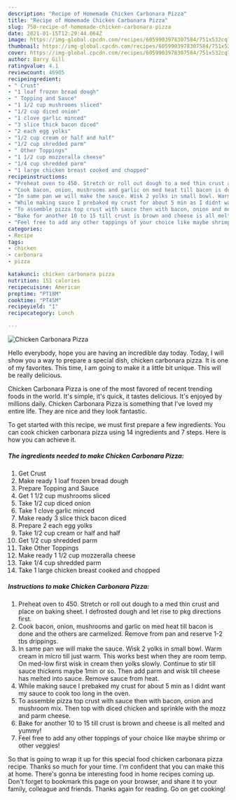 ```yaml
---
description: "Recipe of Homemade Chicken Carbonara Pizza"
title: "Recipe of Homemade Chicken Carbonara Pizza"
slug: 758-recipe-of-homemade-chicken-carbonara-pizza
date: 2021-01-15T12:29:44.064Z
image: https://img-global.cpcdn.com/recipes/6059903978307584/751x532cq70/chicken-carbonara-pizza-recipe-main-photo.jpg
thumbnail: https://img-global.cpcdn.com/recipes/6059903978307584/751x532cq70/chicken-carbonara-pizza-recipe-main-photo.jpg
cover: https://img-global.cpcdn.com/recipes/6059903978307584/751x532cq70/chicken-carbonara-pizza-recipe-main-photo.jpg
author: Barry Gill
ratingvalue: 4.1
reviewcount: 46905
recipeingredient:
- " Crust"
- "1 loaf frozen bread dough"
- " Topping and Sauce"
- "1 1/2 cup mushrooms sliced"
- "1/2 cup diced onion"
- "1 clove garlic minced"
- "3 slice thick bacon diced"
- "2 each egg yolks"
- "1/2 cup cream or half and half"
- "1/2 cup shredded parm"
- " Other Toppings"
- "1 1/2 cup mozzeralla cheese"
- "1/4 cup shredded parm"
- "1 large chicken breast cooked and chopped"
recipeinstructions:
- "Preheat oven to 450. Stretch or roll out dough to a med thin crust and place on baking sheet. I defrosted dough and let rise to pkg directions first."
- "Cook bacon, onion, mushrooms and garlic on med heat till bacon is done and the others are carmelized. Remove from pan and reserve 1-2 tbs drippings."
- "In same pan we will make the sauce. Wisk 2 yolks in small bowl. Warm cream in micro till just warm. This works best when they are room temp. On med-low first wisk in cream then yolks slowly. Continue to stir till sauce thickens maybe 1min or so. Then add parm and wisk till cheese has melted into sauce. Remove sauce from heat."
- "While making sauce I prebaked my crust for about 5 min as I didnt want my sauce to cook too long in the oven."
- "To assemble pizza top crust with sauce then with bacon, onion and mushroom mix. Then top with diced chicken and sprinkle with the mozz and parm cheese."
- "Bake for another 10 to 15 till crust is brown and cheese is all melted and yummy!"
- "Feel free to add any other toppings of your choice like maybe shrimp or other veggies!"
categories:
- Recipe
tags:
- chicken
- carbonara
- pizza

katakunci: chicken carbonara pizza 
nutrition: 151 calories
recipecuisine: American
preptime: "PT18M"
cooktime: "PT45M"
recipeyield: "1"
recipecategory: Lunch

---
```



![Chicken Carbonara Pizza](https://img-global.cpcdn.com/recipes/6059903978307584/751x532cq70/chicken-carbonara-pizza-recipe-main-photo.jpg)

Hello everybody, hope you are having an incredible day today. Today, I will show you a way to prepare a special dish, chicken carbonara pizza. It is one of my favorites. This time, I am going to make it a little bit unique. This will be really delicious.



Chicken Carbonara Pizza is one of the most favored of recent trending foods in the world. It's simple, it's quick, it tastes delicious. It's enjoyed by millions daily. Chicken Carbonara Pizza is something that I've loved my entire life. They are nice and they look fantastic.


To get started with this recipe, we must first prepare a few ingredients. You can cook chicken carbonara pizza using 14 ingredients and 7 steps. Here is how you can achieve it.

<!--inarticleads1-->

##### The ingredients needed to make Chicken Carbonara Pizza:

1. Get  Crust
1. Make ready 1 loaf frozen bread dough
1. Prepare  Topping and Sauce
1. Get 1 1/2 cup mushrooms sliced
1. Take 1/2 cup diced onion
1. Take 1 clove garlic minced
1. Make ready 3 slice thick bacon diced
1. Prepare 2 each egg yolks
1. Take 1/2 cup cream or half and half
1. Get 1/2 cup shredded parm
1. Take  Other Toppings
1. Make ready 1 1/2 cup mozzeralla cheese
1. Take 1/4 cup shredded parm
1. Take 1 large chicken breast cooked and chopped




<!--inarticleads2-->

##### Instructions to make Chicken Carbonara Pizza:

1. Preheat oven to 450. Stretch or roll out dough to a med thin crust and place on baking sheet. I defrosted dough and let rise to pkg directions first.
1. Cook bacon, onion, mushrooms and garlic on med heat till bacon is done and the others are carmelized. Remove from pan and reserve 1-2 tbs drippings.
1. In same pan we will make the sauce. Wisk 2 yolks in small bowl. Warm cream in micro till just warm. This works best when they are room temp. On med-low first wisk in cream then yolks slowly. Continue to stir till sauce thickens maybe 1min or so. Then add parm and wisk till cheese has melted into sauce. Remove sauce from heat.
1. While making sauce I prebaked my crust for about 5 min as I didnt want my sauce to cook too long in the oven.
1. To assemble pizza top crust with sauce then with bacon, onion and mushroom mix. Then top with diced chicken and sprinkle with the mozz and parm cheese.
1. Bake for another 10 to 15 till crust is brown and cheese is all melted and yummy!
1. Feel free to add any other toppings of your choice like maybe shrimp or other veggies!




So that is going to wrap it up for this special food chicken carbonara pizza recipe. Thanks so much for your time. I'm confident that you can make this at home. There's gonna be interesting food in home recipes coming up. Don't forget to bookmark this page on your browser, and share it to your family, colleague and friends. Thanks again for reading. Go on get cooking!
